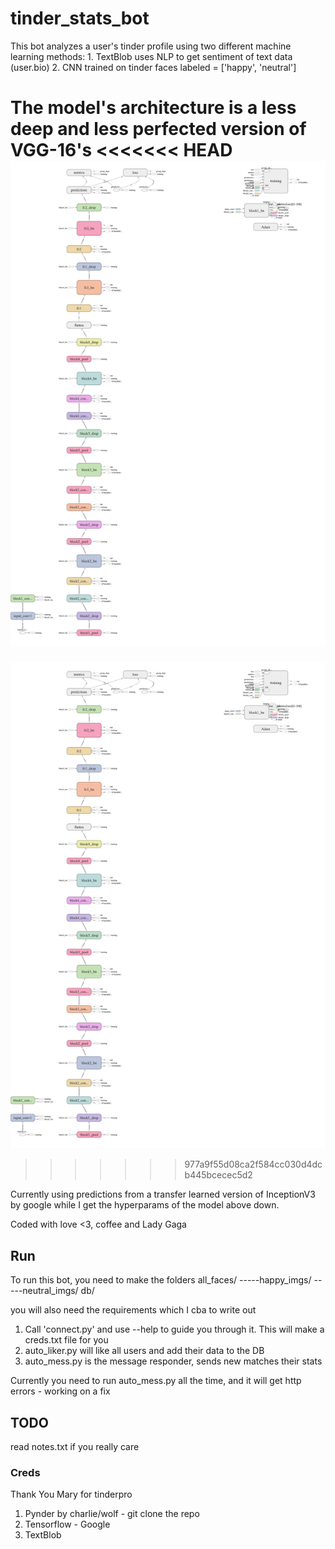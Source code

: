 # tinder_stats_bot

This bot analyzes a user's tinder profile using two different machine learning methods:
    1. TextBlob uses NLP to get sentiment of text data (user.bio)
    2. CNN trained on tinder faces labeled = ['happy', 'neutral']

The model's architecture is a less deep and less perfected version of VGG-16's
<<<<<<< HEAD
![alt text](other/modelpic.png "model_pic")
=======
![Alt text](other/modelpic.png "model pic")
>>>>>>> 977a9f55d08ca2f584cc030d4dcb445bcecec5d2

Currently using predictions from a transfer learned version of InceptionV3 by google while I get the hyperparams of the model above down.

Coded with love <3, coffee and Lady Gaga

## Run
To run this bot, you need to make the folders
    all_faces/
    -----happy_imgs/
    -----neutral_imgs/
    db/

you will also need the requirements which I cba to write out

1. Call 'connect.py' and use --help to guide you through it. This will make a creds.txt file for you
2. auto_liker.py will like all users and add their data to the DB 
3. auto_mess.py is the message responder, sends new matches their stats

Currently you need to run auto_mess.py all the time, and it will get http errors - working on a fix

## TODO
read notes.txt if you really care

### Creds

Thank You Mary for tinderpro

1. Pynder by charlie/wolf - git clone the repo 
2. Tensorflow - Google
3. TextBlob  

